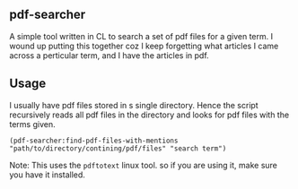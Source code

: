 ## pdf-searcher
A simple tool written in CL to search a set of pdf files for a given term.
I wound up putting this together coz I keep forgetting what articles I came across a perticular term, and I have the articles in pdf.

## Usage
I usually have pdf files stored in s single directory. Hence the script recursively reads all pdf files in the directory and looks for pdf files with the terms given.
```common-lisp
(pdf-searcher:find-pdf-files-with-mentions "path/to/directory/contining/pdf/files" "search term")
```
Note: This uses the `pdftotext` linux tool. so if you are using it, make sure you have it installed.